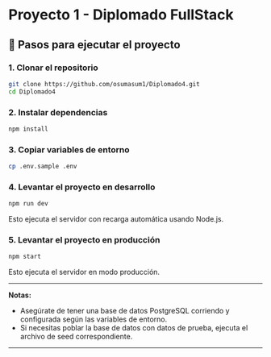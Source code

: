 # Proyecto 1 - Diplomado FullStack

## 🚀 Pasos para ejecutar el proyecto

### 1. Clonar el repositorio

```bash
git clone https://github.com/osumasum1/Diplomado4.git
cd Diplomado4
```

### 2. Instalar dependencias

```bash
npm install
```

### 3. Copiar variables de entorno

```bash
cp .env.sample .env
```

### 4. Levantar el proyecto en desarrollo

```bash
npm run dev
```
Esto ejecuta el servidor con recarga automática usando Node.js.

### 5. Levantar el proyecto en producción

```bash
npm start
```
Esto ejecuta el servidor en modo producción.

---

**Notas:**
- Asegúrate de tener una base de datos PostgreSQL corriendo y configurada según las variables de entorno.
- Si necesitas poblar la base de datos con datos de prueba, ejecuta el archivo de seed correspondiente.

---
